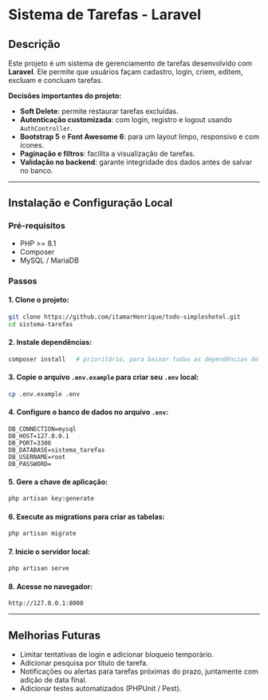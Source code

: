 # Sistema de Tarefas - Laravel

## Descrição

Este projeto é um sistema de gerenciamento de tarefas desenvolvido com **Laravel**.
Ele permite que usuários façam cadastro, login, criem, editem, excluam e concluam tarefas.

**Decisões importantes do projeto:**

* **Soft Delete**: permite restaurar tarefas excluídas.
* **Autenticação customizada**: com login, registro e logout usando `AuthController`.
* **Bootstrap 5** e **Font Awesome 6**: para um layout limpo, responsivo e com ícones.
* **Paginação e filtros**: facilita a visualização de tarefas.
* **Validação no backend**: garante integridade dos dados antes de salvar no banco.

---

## Instalação e Configuração Local

### Pré-requisitos

* PHP >= 8.1
* Composer
* MySQL / MariaDB
### Passos

#### 1. Clone o projeto:

```bash
git clone https://github.com/itamarHenrique/todo-simpleshotel.git
cd sistema-tarefas
```

#### 2. Instale dependências:

```bash
composer install   # prioritário, para baixar todas as dependências do Laravel e pacotes necessários
```

#### 3. Copie o arquivo `.env.example` para criar seu `.env` local:

```bash
cp .env.example .env
```

#### 4. Configure o banco de dados no arquivo `.env`:

```env
DB_CONNECTION=mysql
DB_HOST=127.0.0.1
DB_PORT=3306
DB_DATABASE=sistema_tarefas
DB_USERNAME=root
DB_PASSWORD=
```

#### 5. Gere a chave de aplicação:

```bash
php artisan key:generate
```

#### 6. Execute as migrations para criar as tabelas:

```bash
php artisan migrate
```

#### 7. Inicie o servidor local:

```bash
php artisan serve
```

#### 8. Acesse no navegador:

```
http://127.0.0.1:8000
```

---

## Melhorias Futuras

* Limitar tentativas de login e adicionar bloqueio temporário.
* Adicionar pesquisa por título de tarefa.
* Notificações ou alertas para tarefas próximas do prazo, juntamente com adição de data final.
* Adicionar testes automatizados (PHPUnit / Pest).
